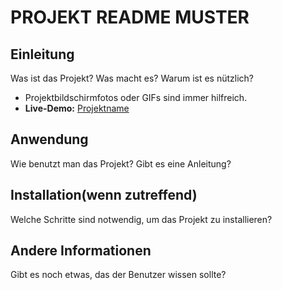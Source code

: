 # PROJEKT README MUSTER

## Einleitung

Was ist das Projekt? Was macht es? Warum ist es nützlich?

- Projektbildschirmfotos oder GIFs sind immer hilfreich.
- **Live-Demo:** [Projektname](Projektlink)

## Anwendung

Wie benutzt man das Projekt? Gibt es eine Anleitung?

## Installation(wenn zutreffend)

Welche Schritte sind notwendig, um das Projekt zu installieren?

## Andere Informationen

Gibt es noch etwas, das der Benutzer wissen sollte?

